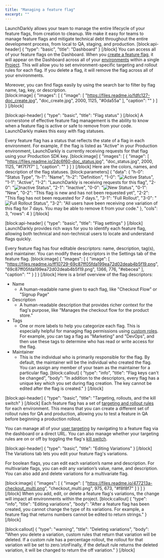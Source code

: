 ```yaml
---
title: "Managing a feature flag"
excerpt: ""
---
```

LaunchDarkly allows your team to manage the entire lifecycle of your feature flags, from creation to cleanup.  We make it easy for teams to manage feature flags and mitigate technical debt throughout the entire development process, from local to QA, staging, and production. 
[block:api-header]
{
  "type": "basic",
  "title": "Dashboard"
}
[/block]
You can access all of your feature flags on the Dashboard.  When you [create a feature flag](doc:creating-a-feature-flag), it will appear on the Dashboard across all of your [environments](http://docs.launchdarkly.com/docs/environments) within a single [Project](doc:projects).  This will allow you to set environment-specific targeting and rollout rules for each flag.  If you delete a flag, it will remove the flag across all of your environments. 

Moreover, you can find flags easily by using the search bar to filter by flag name, tag, key, or description.  
[block:image]
{
  "images": [
    {
      "image": [
        "https://files.readme.io/fdfc127-doc_create.jpg",
        "doc_create.jpg",
        2000,
        1125,
        "#0da55a"
      ],
      "caption": ""
    }
  ]
}
[/block]

[block:api-header]
{
  "type": "basic",
  "title": "Flag status"
}
[/block]
A cornerstone of effective feature flag management is the ability to know when a feature flag is active or safe to remove from your code.  LaunchDarkly makes this easy with flag statuses.

Every feature flag has a status that reflects the state of a flag in each environment. For example, if the flag is listed as "Active" in your Production environment, LaunchDarkly is currently receiving requests for that flag using your Production SDK key.
[block:image]
{
  "images": [
    {
      "image": [
        "https://files.readme.io/2dc6f60-doc_status.jpg",
        "doc_status.jpg",
        2000,
        1125,
        "#f7f7f7"
      ],
      "caption": ""
    }
  ]
}
[/block]
Here are the colors, names, and description of the flag statuses.
[block:parameters]
{
  "data": {
    "h-0": "Status Type",
    "h-1": "Name",
    "h-2": "Definition",
    "1-0": "![Active Status](http://i.imgur.com/j3ADAHb.png?1)",
    "1-1": "Active",
    "1-2": "LaunchDarkly is receiving requests for this flag",
    "2-0": "![Inactive Status](http://i.imgur.com/IvoIydt.png?1)",
    "2-1": "Inactive",
    "0-0": "![New Status](http://i.imgur.com/fd4IkYV.png?1)",
    "0-1": "New",
    "0-2": "This flag is new and has not been requested yet",
    "2-2": "This flag has not been requested for 7 days.",
    "3-1": "Full Rollout",
    "3-0": "![Full Rollout Status](http://i.imgur.com/vSPuWcU.png?1)",
    "3-2": "All users have been receiving one variation of this flag for 7 days.  You may be able to remove it from your code."
  },
  "cols": 3,
  "rows": 4
}
[/block]

[block:api-header]
{
  "type": "basic",
  "title": "Flag settings"
}
[/block]
LaunchDarkly provides rich ways for you to identify each feature flag, allowing both technical and non-technical users to locate and understand flags quickly. 

Every feature flag has four editable descriptors: name, description, tag(s), and maintainer.   You can modify these descriptors in the Settings tab of the feature flag. 
[block:image]
{
  "images": [
    {
      "image": [
        "https://files.readme.io/ff10729-69c87ff05fda199ea72d02deab4b5f19.png",
        "69c87ff05fda199ea72d02deab4b5f19.png",
        1366,
        776,
        "#ebecea"
      ],
      "caption": ""
    }
  ]
}
[/block]
Here is a brief overview of the flag descriptors: 
  * Name 
    * A human-readable name given to each flag, like "Checkout Flow" or "Signup Page"
  * Description
    * A human-readable description that provides richer context for the flag's purpose, like "Manages the checkout flow for the product store."
  * Tags
    * One or more labels to help you categorize each flag.  This is especially helpful for managing flag permissions using [custom roles](doc:custom-roles).  For example, you can tag a flag as "Marketing" and "DevOps", and then use these tags to determine who has read or write access for the flag. 
  * Maintainer
    * This is the individual who is primarily responsible for the flag.  By default, the maintainer will be the individual who created the flag. You can assign any member of your team as the maintainer for a particular flag. 
[block:callout]
{
  "type": "info",
  "title": "Flag keys can't be changed",
  "body": "In addition to the descriptors, every flag has a unique key which you set during flag creation. The key cannot be edited after the flag is created."
}
[/block]

[block:api-header]
{
  "type": "basic",
  "title": "Targeting, rollouts, and the kill switch"
}
[/block]
Each feature flag has a set of [targeting and rollout rules](doc:targeting-users) for each environment.  This means that you can create a different set of rollout rules for QA and production, allowing you to test a feature in QA before beginning a production rollout.

You can manage all of your [user targeting](doc:targeting-users) by navigating to a feature flag via the dashboard or a direct URL.  You can also manage whether your targeting rules are on or off by toggling the flag's [kill switch](doc:the-kill-switch).

[block:api-header]
{
  "type": "basic",
  "title": "Editing Variations"
}
[/block]
The Variations tab lets you edit your feature flag's variations.

For boolean flags, you can edit each variation’s name and description. For multivariate flags, you can edit any variation’s value, name, and description. You can also add and delete variations for a multivariate flag.

[block:image]
{
  "images": [
    {
      "image": [
        "https://files.readme.io/477213a-checkout_multi.png",
        "checkout_multi.png",
        975,
        673,
        "#f8f8f7"
      ]
    }
  ]
}
[/block]
When you add, edit, or delete a feature flag's variations, the change will impact all environments within the project.
[block:callout]
{
  "type": "info",
  "title": "Editing variations",
  "body": "After a feature flag has been created, you cannot change the type of its variations.  For example, a feature flag that returns numbers cannot be edited to return strings."
}
[/block]

[block:callout]
{
  "type": "warning",
  "title": "Deleting variations",
  "body": "When you delete a variation, custom rules that return that variation will be deleted. If a custom rule has a percentage rollout, the rollout for that variation will be set to zero.\n\nFinally, if the default rule returns the deleted variation, it will be changed to return the off variation."
}
[/block]